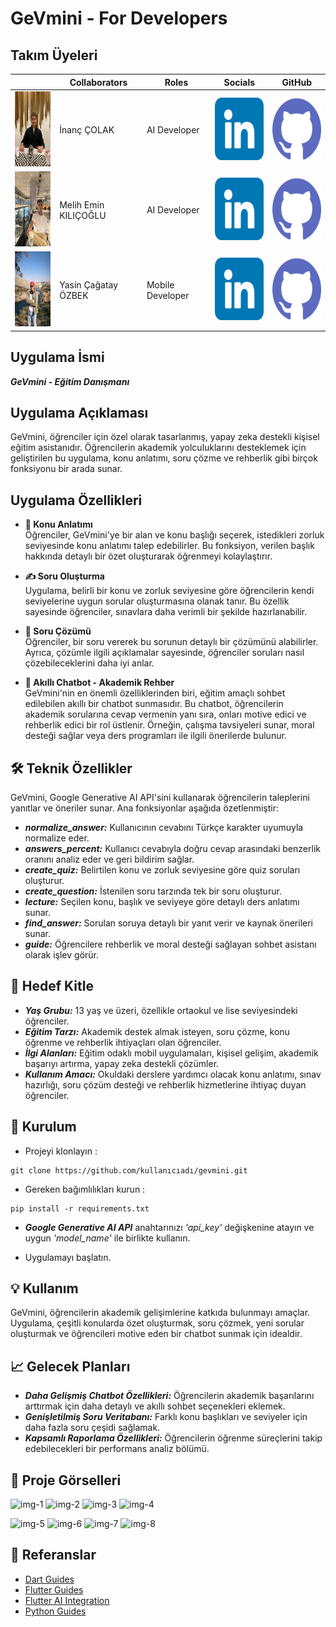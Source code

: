 # GeVmini -  For Developers

## Takım Üyeleri

|       | Collaborators             | Roles           | Socials                                                                                         | GitHub                                                                                           |
|-------|----------------------------|------------------|------------------------------------------------------------------------------------------------|--------------------------------------------------------------------------------------------------|
| <img src="https://raw.githubusercontent.com/Melihemin/GeVmini/main/assets/profile_image/inanc-colak.jpg" width="100" height="120"> | İnanç ÇOLAK         | AI Developer    | [<img src="https://raw.githubusercontent.com/Melihemin/GeVmini/main/assets/profile_image/linkedin.png" width="100" height="100">](https://www.linkedin.com/in/colak-inanc12/) | [<img src="https://raw.githubusercontent.com/Melihemin/GeVmini/main/assets/profile_image/github.png" width="100" height="100">](https://github.com/colak-inanc) |
| <img src="https://raw.githubusercontent.com/Melihemin/GeVmini/main/assets/profile_image/melih.jpg" width="100" height="120"> | Melih Emin KILIÇOĞLU | AI Developer    | [<img src="https://raw.githubusercontent.com/Melihemin/GeVmini/main/assets/profile_image/linkedin.png" width="100" height="100">](https://www.linkedin.com/in/melihemin/) | [<img src="https://raw.githubusercontent.com/Melihemin/GeVmini/main/assets/profile_image/github.png" width="100" height="100">](https://github.com/Melihemin) |
| <img src="https://raw.githubusercontent.com/Melihemin/GeVmini/main/assets/profile_image/cagatay-ozbek.jpg" width="100" height="120"> | Yasin Çağatay ÖZBEK  | Mobile Developer | [<img src="https://raw.githubusercontent.com/Melihemin/GeVmini/main/assets/profile_image/linkedin.png" width="100" height="100">](https://www.linkedin.com/in/yasin-çağatay-özbek/) | [<img src="https://raw.githubusercontent.com/Melihemin/GeVmini/main/assets/profile_image/github.png" width="100" height="100">](https://github.com/Cagatay5858) |





## Uygulama İsmi

**_GeVmini - Eğitim Danışmanı_**

## Uygulama Açıklaması 

GeVmini, öğrenciler için özel olarak tasarlanmış, yapay zeka destekli kişisel eğitim asistanıdır. Öğrencilerin akademik yolculuklarını desteklemek için geliştirilen bu uygulama, konu anlatımı, soru çözme ve rehberlik gibi birçok fonksiyonu bir arada sunar.

## Uygulama Özellikleri
- **📘 Konu Anlatımı**<br>
Öğrenciler, GeVmini'ye bir alan ve konu başlığı seçerek, istedikleri zorluk seviyesinde konu anlatımı talep edebilirler. Bu fonksiyon, verilen başlık hakkında detaylı bir özet oluşturarak öğrenmeyi kolaylaştırır.<br>

- **✍️ Soru Oluşturma**<br>
Uygulama, belirli bir konu ve zorluk seviyesine göre öğrencilerin kendi seviyelerine uygun sorular oluşturmasına olanak tanır. Bu özellik sayesinde öğrenciler, sınavlara daha verimli bir şekilde hazırlanabilir.<br>

- **🧩 Soru Çözümü**<br>
Öğrenciler, bir soru vererek bu sorunun detaylı bir çözümünü alabilirler. Ayrıca, çözümle ilgili açıklamalar sayesinde, öğrenciler soruları nasıl çözebileceklerini daha iyi anlar.<br>

- **💬 Akıllı Chatbot - Akademik Rehber**<br>
GeVmini'nin en önemli özelliklerinden biri, eğitim amaçlı sohbet edilebilen akıllı bir chatbot sunmasıdır. Bu chatbot, öğrencilerin akademik sorularına cevap vermenin yanı sıra, onları motive edici ve rehberlik edici bir rol üstlenir. Örneğin, çalışma tavsiyeleri sunar, moral desteği sağlar veya ders programları ile ilgili önerilerde bulunur.<br>

## 🛠️ Teknik Özellikler <br>
GeVmini, Google Generative AI API'sini kullanarak öğrencilerin taleplerini yanıtlar ve öneriler sunar. Ana fonksiyonlar aşağıda özetlenmiştir:<br>

- **_normalize_answer:_** Kullanıcının cevabını Türkçe karakter uyumuyla normalize eder.
- **_answers_percent:_** Kullanıcı cevabıyla doğru cevap arasındaki benzerlik oranını analiz eder ve geri bildirim sağlar.
- **_create_quiz:_** Belirtilen konu ve zorluk seviyesine göre quiz soruları oluşturur.
- **_create_question:_** İstenilen soru tarzında tek bir soru oluşturur.
- **_lecture:_** Seçilen konu, başlık ve seviyeye göre detaylı ders anlatımı sunar.
- **_find_answer:_** Sorulan soruya detaylı bir yanıt verir ve kaynak önerileri sunar.
- **_guide:_** Öğrencilere rehberlik ve moral desteği sağlayan sohbet asistanı olarak işlev görür.

## 🎯 Hedef Kitle
- **_Yaş Grubu:_** 13 yaş ve üzeri, özellikle ortaokul ve lise seviyesindeki öğrenciler.
- **_Eğitim Tarzı:_**  Akademik destek almak isteyen, soru çözme, konu öğrenme ve rehberlik ihtiyaçları olan öğrenciler.
- **_İlgi Alanları:_**  Eğitim odaklı mobil uygulamaları, kişisel gelişim, akademik başarıyı artırma, yapay zeka destekli çözümler.
- **_Kullanım Amacı:_**  Okuldaki derslere yardımcı olacak konu anlatımı, sınav hazırlığı, soru çözüm desteği ve rehberlik hizmetlerine ihtiyaç duyan öğrenciler.

## 🚀 Kurulum
- Projeyi klonlayın :
```
git clone https://github.com/kullanıcıadı/gevmini.git
```
- Gereken bağımlılıkları kurun :
```
pip install -r requirements.txt
```
- **_Google Generative AI API_** anahtarınızı *'api_key'* değişkenine atayın ve uygun *'model_name'* ile birlikte kullanın.

- Uygulamayı başlatın.

## 💡 Kullanım
GeVmini, öğrencilerin akademik gelişimlerine katkıda bulunmayı amaçlar. Uygulama, çeşitli konularda özet oluşturmak, soru çözmek, yeni sorular oluşturmak ve öğrencileri motive eden bir chatbot sunmak için idealdir.

## 📈 Gelecek Planları
- **_Daha Gelişmiş Chatbot Özellikleri:_** Öğrencilerin akademik başarılarını arttırmak için daha detaylı ve akıllı sohbet seçenekleri eklemek.
- **_Genişletilmiş Soru Veritabanı:_** Farklı konu başlıkları ve seviyeler için daha fazla soru çeşidi sağlamak.
- **_Kapsamlı Raporlama Özellikleri:_** Öğrencilerin öğrenme süreçlerini takip edebilecekleri bir performans analiz bölümü.<br>

## 📸 Proje Görselleri 

 ![img-1](https://github.com/user-attachments/assets/67d73f8d-a9d1-4a05-94fb-aa4726700feb)
   ![img-2](https://github.com/user-attachments/assets/ec3d8291-d156-4006-b7ed-c225091a369a)
   ![img-3](https://github.com/user-attachments/assets/b64adcf9-2500-4918-99c9-477acb439672)
   ![img-4](https://github.com/user-attachments/assets/3c68882f-7eee-4945-9fe7-dc66225ab929)


 ![img-5](https://github.com/user-attachments/assets/5d9e036d-108c-4405-a8a4-e3eefe7e8d25)
  ![img-6](https://github.com/user-attachments/assets/6eddf804-cbaf-4d44-9fb7-2ab1adba44c8)
   ![img-7](https://github.com/user-attachments/assets/567e0dd1-8dc4-468b-85d6-cb5915d0a0b9)
  ![img-8](https://github.com/user-attachments/assets/68d679be-1e47-4bdc-83af-eede16a8e7b9)
 


## 🔗 Referanslar
- [Dart Guides](https://dart.dev/guides)
- [Flutter Guides](https://docs.flutter.dev/)
- [Flutter AI Integration](https://flutter.dev/ai)
- [Python Guides](https://www.python.org/doc/)
  
